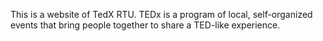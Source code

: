 This is a website of TedX RTU. TEDx is a program of local, self-organized events that bring people together to share a TED-like experience.
